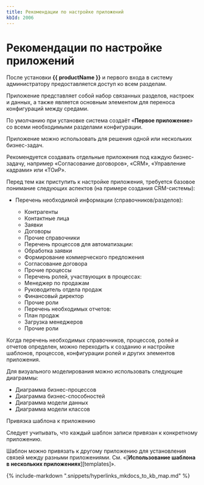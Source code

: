 ```yaml
---
title: Рекомендации по настройке приложений
kbId: 2006
---
```


# Рекомендации по настройке приложений

После установки **{{ productName }}** и первого входа в систему администратору предоставляется доступ ко всем разделам.

Приложение представляет собой набор связанных разделов, настроек и данных, а также является основным элементом для переноса конфигураций между средами.

По умолчанию при установке система создаёт «**Первое приложение**» со всеми необходимыми разделами конфигурации.

Приложение можно использовать для решения одной или нескольких бизнес-задач.

Рекомендуется создавать отдельные приложения под каждую бизнес-задачу, например «Согласование договоров», «CRM», «Управление кадрами» или «ТОиР».

Перед тем как приступить к настройке приложения, требуется базовое понимание следующих аспектов (на примере создания CRM-системы):

- Перечень необходимой информации (справочников/разделов):

    - Контрагенты
    - Контактные лица
    - Заявки
    - Договоры
    - Прочие справочники
    - Перечень процессов для автоматизации:
    - Обработка заявки
    - Формирование коммерческого предложения
    - Согласование договора
    - Прочие процессы
    - Перечень ролей, участвующих в процессах:
    - Менеджер по продажам
    - Руководитель отдела продаж
    - Финансовый директор
    - Прочие роли
    - Перечень необходимых отчетов:
    - План продаж
    - Загрузка менеджеров
    - Прочие роли

Когда перечень необходимых справочников, процессов, ролей и отчетов определен, можно переходить к созданию и настройке шаблонов, процессов, конфигурации ролей и других элементов приложения.

Для визуального моделирования можно использовать следующие диаграммы:

- Диаграмма бизнес-процессов
- Диаграмма бизнес-способностей
- Диаграмма модели данных
- Диаграмма модели классов

Привязка шаблона к приложению

Следует учитывать, что каждый шаблон записи привязан к конкретному приложению.

Шаблон можно привязать к другому приложению для установления связей между разными приложениями. См. «[**Использование шаблона в нескольких приложениях**][templates]».

{% include-markdown ".snippets/hyperlinks_mkdocs_to_kb_map.md" %}
